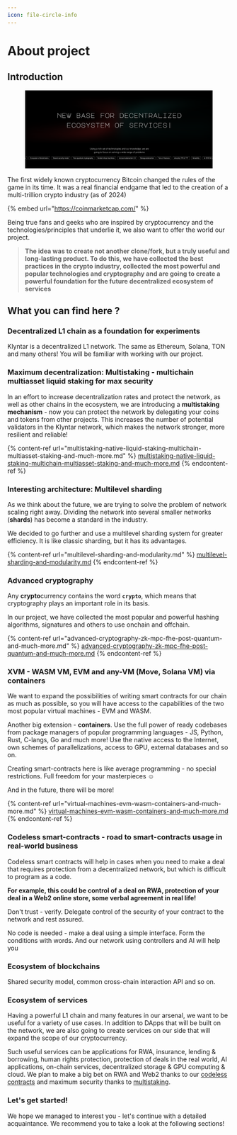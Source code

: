 ```yaml
---
icon: file-circle-info
---
```


# About project

## Introduction

<figure><img src="../.gitbook/assets/image.png" alt=""><figcaption></figcaption></figure>

The first widely known cryptocurrency Bitcoin changed the rules of the game in its time. It was a real financial endgame that led to the creation of a multi-trillion crypto industry (as of 2024)

{% embed url="https://coinmarketcap.com/" %}

Being true fans and geeks who are inspired by cryptocurrency and the technologies/principles that underlie it, we also want to offer the world our project.

> **The idea was to create not another clone/fork, but a truly useful and long-lasting product. To do this, we have collected the best practices in the crypto industry, collected the most powerful and popular technologies and cryptography and are going to create a powerful foundation for the future decentralized ecosystem of services**

## What you can find here ?

### Decentralized L1 chain as a foundation for experiments

Klyntar is a decentralized L1 network. The same as Ethereum, Solana, TON and many others! You will be familiar with working with our project.

### Maximum decentralization: Multistaking - multichain multiasset liquid staking for max security

In an effort to increase decentralization rates and protect the network, as well as other chains in the ecosystem, we are introducing a **multistaking mechanism** - now you can protect the network by delegating your coins and tokens from other projects. This increases the number of potential validators in the Klyntar network, which makes the network stronger, more resilient and reliable!

{% content-ref url="multistaking-native-liquid-staking-multichain-multiasset-staking-and-much-more.md" %}
[multistaking-native-liquid-staking-multichain-multiasset-staking-and-much-more.md](multistaking-native-liquid-staking-multichain-multiasset-staking-and-much-more.md)
{% endcontent-ref %}

### Interesting architecture: Multilevel sharding

As we think about the future, we are trying to solve the problem of network scaling right away. Dividing the network into several smaller networks (**shards**) has become a standard in the industry.

We decided to go further and use a multilevel sharding system for greater efficiency. It is like classic sharding, but it has its advantages.

{% content-ref url="multilevel-sharding-and-modularity.md" %}
[multilevel-sharding-and-modularity.md](multilevel-sharding-and-modularity.md)
{% endcontent-ref %}

### Advanced cryptography

Any **crypto**currency contains the word **`crypto`**, which means that cryptography plays an important role in its basis.

In our project, we have collected the most popular and powerful hashing algorithms, signatures and others to use onchain and offchain.

{% content-ref url="advanced-cryptography-zk-mpc-fhe-post-quantum-and-much-more.md" %}
[advanced-cryptography-zk-mpc-fhe-post-quantum-and-much-more.md](advanced-cryptography-zk-mpc-fhe-post-quantum-and-much-more.md)
{% endcontent-ref %}

### XVM - WASM VM, EVM and any-VM (Move, Solana VM) via containers&#x20;

We want to expand the possibilities of writing smart contracts for our chain as much as possible, so you will have access to the capabilities of the two most popular virtual machines - EVM and WASM.

Another big extension - **containers**. Use the full power of ready codebases from package managers of popular programming languages - JS, Python, Rust, C-langs, Go and much more! Use the native access to the Internet, own schemes of parallelizations, access to GPU, external databases and so on.

Creating smart-contracts here is like average programming - no special restrictions. Full freedom for your masterpieces :relaxed:

And in the future, there will be more!

{% content-ref url="virtual-machines-evm-wasm-containers-and-much-more.md" %}
[virtual-machines-evm-wasm-containers-and-much-more.md](virtual-machines-evm-wasm-containers-and-much-more.md)
{% endcontent-ref %}

### Codeless smart-contracts - road to smart-contracts usage in real-world business

Codeless smart contracts will help in cases when you need to make a deal that requires protection from a decentralized network, but which is difficult to program as a code.

**For example, this could be control of a deal on RWA, protection of your deal in a Web2 online store, some verbal agreement in real life!**

Don't trust - verify. Delegate control of the security of your contract to the network and rest assured.

No code is needed - make a deal using a simple interface. Form the conditions with words. And our network using controllers and AI will help you

### Ecosystem of blockchains

Shared security model, common cross-chain interaction API and so on.

### Ecosystem of services

Having a powerful L1 chain and many features in our arsenal, we want to be useful for a variety of use cases. In addition to DApps that will be built on the network, we are also going to create services on our side that will expand the scope of our cryptocurrency.

Such useful services can be applications for RWA, insurance, lending & borrowing, human rights protection, protection of deals in the real world, AI applications, on-chain services, decentralized storage & GPU computing & cloud. We plan to make a big bet on RWA and Web2 thanks to our [codeless contracts](about-project.md#codeless-smart-contracts-road-to-smart-contracts-usage-in-real-world-business) and maximum security thanks to [multistaking](about-project.md#maximum-decentralization-multistaking-multichain-multiasset-liquid-staking-for-max-security).

### Let's get started!

We hope we managed to interest you - let's continue with a detailed acquaintance. We recommend you to take a look at the following sections!
